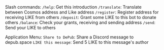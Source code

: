 Slash commands:
`/help`: Get this introduction
`/translate`: Translate between Cosmos address and Like address
`/register`: Register address for receiving LIKE from others
`/deposit`: Grant some LIKE to this bot to donate others
`/balance`: Check your grants, receiving and sending address
`/send`: Send your LIKE to others

Application Menu:
`Share to DePub`: Share a Discord message to depub.space
`LIKE this message`: Send 5 LIKE to this message's author
